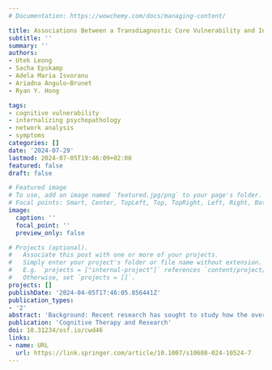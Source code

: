 ```yaml
---
# Documentation: https://wowchemy.com/docs/managing-content/

title: Associations Between a Transdiagnostic Core Vulnerability and Internalizing Symptoms A Network Analysis
subtitle: ''
summary: ''
authors:
- Utek Leong
- Sacha Epskamp
- Adela Maria Isvoranu
- Ariadna Angulo—Brunet
- Ryan Y. Hong

tags:
- cognitive vulnerability
- internalizing psychopathology
- network analysis
- symptoms
categories: []
date: '2024-07-29'
lastmod: 2024-07-05T19:46:09+02:00
featured: false
draft: false

# Featured image
# To use, add an image named `featured.jpg/png` to your page's folder.
# Focal points: Smart, Center, TopLeft, Top, TopRight, Left, Right, BottomLeft, Bottom, BottomRight.
image:
  caption: ''
  focal_point: ''
  preview_only: false

# Projects (optional).
#   Associate this post with one or more of your projects.
#   Simply enter your project's folder or file name without extension.
#   E.g. `projects = ["internal-project"]` references `content/project/deep-learning/index.md`.
#   Otherwise, set `projects = []`.
projects: []
publishDate: '2024-04-05T17:46:05.856441Z'
publication_types:
- '2'
abstract: 'Background: Recent research has sought to study how the overlapping features of extant cognitive vulnerabilities might serve as a general risk factor for internalizing psychopathology. However, it is not clear how this purportedly transdiagnostic core vulnerability is associated with internalizing psychopathology at the symptom level. Using a newly developed measure of this transdiagnostic core vulnerability, we aimed to identify which internalizing symptoms were most relevant to the core vulnerability. Methods: We fit an undirected network model composed of 36 internalizing symptoms nodes, four subscale nodes, and one node representing the core vulnerability to cross-sectional data obtained from 907 university students. Results: The core vulnerability was found to be transdiagnostic in that it was associated with symptoms spanning the different forms of internalizing psychopathology. Importantly, the core vulnerability was differentially associated with these symptoms. Of the various affective, cognitive, and somatic/vegetative symptoms analyzed, the core vulnerability only demonstrated direct and prominent associations with cognition-related internalizing symptoms. These associations varied in potency, with the symptom of feeling like a failure displaying the strongest association with the core vulnerability. Limitations: The cross-sectional data used here prevents us from disentangling the between- and within-person effects for any given conditional association in our network. Conclusions: The present study highlights the importance of conducting symptom-focused investigations of the interface between the transdiagnostic core vulnerability construct and internalizing psychopathology. Further research could potentially uncover the core symptomatic manifestations of the core vulnerability that might serve as suitable candidates for clinical intervention..'
publication: 'Cognitive Therapy and Research'
doi: 10.31234/osf.io/cwd46
links:
- name: URL
  url: https://link.springer.com/article/10.1007/s10608-024-10524-7
---
```


